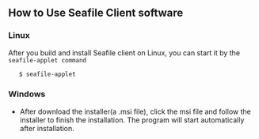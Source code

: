 ## How to Use Seafile Client software

### Linux

After you build and install Seafile client on Linux, you can start it by the `seafile-applet command`
```sh
   $ seafile-applet
```

### Windows

* After download the installer(a .msi file), click the msi file and follow the installer to finish the installation. The program will start automatically after installation.
